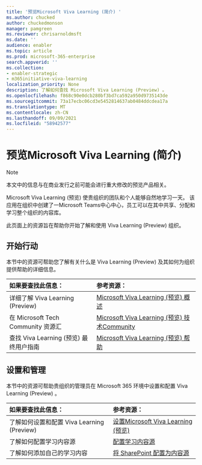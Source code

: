 ```yaml
---
title: '预览Microsoft Viva Learning (简介) '
ms.author: chucked
author: chuckedmonson
manager: pamgreen
ms.reviewer: chrisarnoldmsft
ms.date: ''
audience: enabler
ms.topic: article
ms.prod: microsoft-365-enterprise
search.appverid: ''
ms.collection:
- enabler-strategic
- m365initiative-viva-learning
localization_priority: None
description: 了解如何查找 Microsoft Viva Learning (Preview) 。
ms.openlocfilehash: f868c90e0dcb280bf3bd7ca592a950d9735143de
ms.sourcegitcommit: 73a17ecbc06cd3e5452814637ab0484ddcdea17a
ms.translationtype: MT
ms.contentlocale: zh-CN
ms.lasthandoff: 09/09/2021
ms.locfileid: "58942577"
---
```

# <a name="introduction-to-microsoft-viva-learning-preview"></a>预览Microsoft Viva Learning (简介) 

> [!NOTE]
> 本文中的信息与在商业发行之前可能会进行重大修改的预览产品相关。 

Microsoft Viva Learning (预览) 使贵组织的团队和个人能够自然地学习一天。 该应用在组织中创建了一Microsoft Teams中心中心，员工可以在其中共享、分配和学习整个组织的内容库。

此页面上的资源旨在帮助你开始了解和使用 Viva Learning (Preview) 组织。

## <a name="get-started"></a>开始行动

本节中的资源可帮助您了解有关什么是 Viva Learning (Preview) 及其如何为组织提供帮助的详细信息。

| 如果要查找此信息： | 参考资源： |
|:-----|:-----|
|详细了解 Viva Learning (Preview) |[Microsoft Viva Learning (预览) 概述](overview-viva-learning.md)|
|在 Microsoft Tech Community 资源汇|[Microsoft Viva Learning (预览) 技术Community](https://resources.techcommunity.microsoft.com/viva-learning/)|
|查找 Viva Learning (预览) 最终用户指南|[Microsoft Viva Learning (预览) 帮助](https://support.microsoft.com/office/learning-preview-app-01bfed12-c327-41e0-a68f-7fa527dcc98a)|

## <a name="set-up-and-administration"></a>设置和管理

本节中的资源可帮助贵组织的管理员在 Microsoft 365 环境中设置和配置 Viva Learning (Preview) 。

| 如果要查找此信息： | 参考资源： |
|:-----|:-----|
|了解如何设置和配置 Viva Learning (Preview) |[设置Microsoft Viva Learning (预览) ](set-up-teams-admin-center.md)|
|了解如何配置学习内容源|[配置学习内容源](content-sources-365-admin-center.md)|
|了解如何添加自己的学习内容|[将 SharePoint 配置为内容源](configure-sharepoint-content-source.md)|





